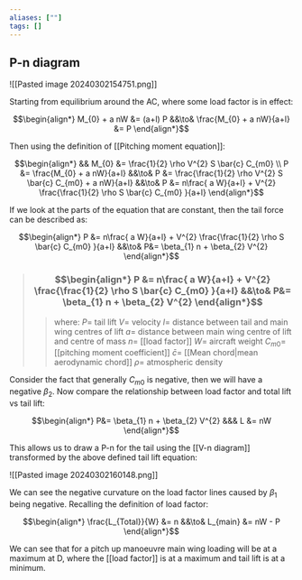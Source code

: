 ```yaml
---
aliases: [""]
tags: []
---
```


## P-n diagram

![[Pasted image 20240302154751.png]]

Starting from equilibrium around the AC, where some load factor is in effect:

$$\begin{align*}
M_{0} + a nW &= (a+l) P &&\to& \frac{M_{0} + a nW}{a+l} &= P
\end{align*}$$

Then using the definition of [[Pitching moment equation]]:

$$\begin{align*}
 && M_{0} &= \frac{1}{2} \rho V^{2} S \bar{c} C_{m0} \\
P &= \frac{M_{0} + a nW}{a+l} &&\to& P &= \frac{\frac{1}{2} \rho V^{2} S \bar{c} C_{m0} + a nW}{a+l} &&\to& P &= n\frac{ a  W}{a+l} + V^{2} \frac{\frac{1}{2} \rho S \bar{c} C_{m0} }{a+l}
\end{align*}$$

If we look at the parts of the equation that are constant, then the tail force can be described as:

$$\begin{align*}
P &= n\frac{ a  W}{a+l} + V^{2} \frac{\frac{1}{2} \rho S \bar{c} C_{m0} }{a+l} &&\to& P&= \beta_{1} n + \beta_{2} V^{2}
\end{align*}$$

> ### $$\begin{align*}  P &= n\frac{ a  W}{a+l} + V^{2} \frac{\frac{1}{2} \rho S \bar{c} C_{m0} }{a+l} &&\to& P&= \beta_{1} n + \beta_{2} V^{2} \end{align*}$$
>> where:
>> $P=$ tail lift
>> $V=$ velocity
>> $l=$ distance between tail and main wing centres of lift
>> $a=$ distance between main wing centre of lift and centre of mass
>> $n=$ [[load factor]]
>> $W=$ aircraft weight
>> $C_{m0}=$ [[pitching moment coefficient]]
>> $\bar{c}=$ [[Mean chord|mean aerodynamic chord]]
>> $\rho=$ atmospheric density

Consider the fact that generally $C_{m0}$ is negative, then we will have a negative $\beta_{2}$. Now compare the relationship between load factor and total lift vs tail lift:

$$\begin{align*}
P&= \beta_{1} n + \beta_{2} V^{2} &&& L &= nW
\end{align*}$$

This allows us to draw a P-n for the tail using the [[V-n diagram]] transformed by the above defined tail lift equation:

![[Pasted image 20240302160148.png]]

We can see the negative curvature on the load factor lines caused by $\beta_{1}$ being negative. Recalling the definition of load factor:

$$\begin{align*}
\frac{L_{Total}}{W} &= n &&\to& L_{main} &= nW - P
\end{align*}$$

We can see that for a pitch up manoeuvre main wing loading will be at a maximum at D, where the [[load factor]] is at a maximum and tail lift is at a minimum.
